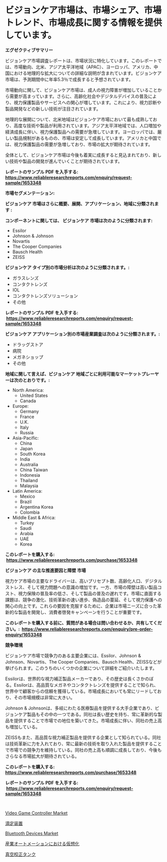 <p><h1>ビジョンケア市場は、市場シェア、市場トレンド、市場成長に関する情報を提供しています。</h1></p><p><strong>エグゼクティブサマリー</strong></p>
<p><p>ビジョンケア市場調査レポートは、市場状況に特化しています。このレポートでは、市場動向、北米、アジア太平洋地域（APAC）、ヨーロッパ、アメリカ、中国における地理的な拡大についての詳細な説明が含まれています。ビジョンケア市場は、予測期間中に年率5.3％で成長すると予想されています。</p><p>市場動向に関して、ビジョンケア市場は、成人の視力障害が増加していることから需要が高まっています。さらに、高齢化社会やデジタルデバイスの普及により、視力保護製品やサービスへの関心が増しています。これにより、視力診断や製品開発などの新しい技術が注目されています。</p><p>地理的な展開について、北米地域はビジョンケア市場において最も成熟しており、高度な技術や製品が利用されています。アジア太平洋地域では、人口増加や経済成長に伴い、視力保護製品への需要が急増しています。ヨーロッパでは、厳しい製品規制があるものの、市場は安定して成長しています。アメリカと中国では、視力保護製品の需要が急増しており、市場の拡大が期待されています。</p><p>全体として、ビジョンケア市場は今後も着実に成長すると見込まれており、新しい技術や製品の開発が進んでいくことが期待されています。</p></p>
<p><strong>レポートのサンプル PDF を入手する: <a href="https://www.reliableresearchreports.com/enquiry/request-sample/1653348">https://www.reliableresearchreports.com/enquiry/request-sample/1653348</a></strong></p>
<p><strong>市場セグメンテーション:</strong></p>
<p><strong> ビジョンケア 市場はさらに概要、展開、アプリケーション、地域に分類されます :</strong></p>
<p><strong>コンポーネントに関しては、 ビジョンケア 市場は次のように分類されます: &nbsp;</strong></p>
<p><ul><li>Essilor</li><li>Johnson & Johnson</li><li>Novartis</li><li>The Cooper Companies</li><li>Bausch Health</li><li>ZEISS</li></ul></p>
<p><strong> ビジョンケア タイプ別の市場分析は次のように分類されます。:</strong></p>
<p><ul><li>ガラスレンズ</li><li>コンタクトレンズ</li><li>IOL</li><li>コンタクトレンズソリューション</li><li>その他</li></ul></p>
<p><strong>レポートのサンプル PDF を入手する: &nbsp;<a href="https://www.reliableresearchreports.com/enquiry/request-sample/1653348">https://www.reliableresearchreports.com/enquiry/request-sample/1653348</a></strong></p>
<p><strong> ビジョンケア アプリケーション別の市場産業調査は次のように分類されます。:</strong></p>
<p><ul><li>ドラッグストア</li><li>病院</li><li>メガネショップ</li><li>その他</li></ul></p>
<p><strong>地域に関して言えば、ビジョンケア 地域ごとに利用可能なマーケットプレーヤーは次のとおりです。:</strong></p>
<p><ul>
    <li>
        North America:
        <ul>
            <li>United States</li>
            <li>Canada</li>
        </ul>
    </li>
    <li>
        Europe:
        <ul>
            <li>Germany</li>
            <li>France</li>
            <li>U.K.</li>
            <li>Italy</li>
            <li>Russia</li>
        </ul>
    </li>
    <li>
        Asia-Pacific:
        <ul>
            <li>China</li>
            <li>Japan</li>
            <li>South Korea</li>
            <li>India</li>
            <li>Australia</li>
            <li>China Taiwan</li>
            <li>Indonesia</li>
            <li>Thailand</li>
            <li>Malaysia</li>
        </ul>
    </li>
    <li>
        Latin America:
        <ul>
            <li>Mexico</li>
            <li>Brazil</li>
            <li>Argentina Korea</li>
            <li>Colombia</li>
        </ul>
    </li>
    <li>
        Middle East & Africa:
        <ul>
            <li>Turkey</li>
            <li>Saudi</li>
            <li>Arabia</li>
            <li>UAE</li>
            <li>Korea</li>
        </ul>
    </li>
    </ul></p>
<p><strong>このレポートを購入する: &nbsp;<a href="https://www.reliableresearchreports.com/purchase/1653348">https://www.reliableresearchreports.com/purchase/1653348</a></strong></p>
<p><strong>ビジョンケア の主な推進要因と障壁 市場</strong></p>
<p><p>視力ケア市場の主要なドライバーは、高いプリセプト数、高齢化人口、デジタルストレス、そして視力問題への意識の増加です。一方、市場の障壁は高い製品コスト、視力保険の普及率の低さ、そして製品の普及の遅れです。市場に直面する課題は、競争の激化、技術革新の速い進歩、偽造品の蔓延、そして視力保護への関心の向上です。これらの要因を克服するために、企業は市場ニーズに合った革新的な製品を開発し、消費者啓発キャンペーンを行うことが重要です。</p></p>
<p><strong>このレポートを購入する前に、質問がある場合は問い合わせるか、共有してください。:&nbsp; <a href="https://www.reliableresearchreports.com/enquiry/pre-order-enquiry/1653348">https://www.reliableresearchreports.com/enquiry/pre-order-enquiry/1653348</a></strong></p>
<p><strong>競争環境</strong></p>
<p><p>ビジョンケア市場で競争力のある主要企業には、Essilor、Johnson & Johnson、Novartis、The Cooper Companies、Bausch Health、ZEISSなどが挙げられます。このうちのいくつかの企業について詳細をご紹介いたします。</p><p>Essilorは、世界的な視力補正製品メーカーであり、その歴史は長くさかのぼる。Essilorは、高品質なメガネやコンタクトレンズを提供することで知られ、世界中で顧客からの信頼を獲得している。市場成長においても常にリードしており、その市場規模は非常に大きい。</p><p>Johnson & Johnsonは、多岐にわたる医療製品を提供する大手企業であり、ビジョンケア製品もその中の一つである。同社は長い歴史を持ち、常に革新的な製品を提供することで市場での地位を築いてきた。市場成長に伴い、同社の売上高も増加している。</p><p>ZEISSもまた、高品質な視力補正製品を提供する企業として知られている。同社は技術革新に力を入れており、常に最新の技術を取り入れた製品を提供することで市場での競争力を維持している。同社の売上高も順調に成長しており、今後もさらなる市場拡大が期待されている。</p></p>
<p><strong>このレポートを購入する: &nbsp; <a href="https://www.reliableresearchreports.com/purchase/1653348">https://www.reliableresearchreports.com/purchase/1653348</a></strong></p>
<p><strong>レポートのサンプル PDF を入手する: &nbsp;<a href="https://www.reliableresearchreports.com/enquiry/request-sample/1653348">https://www.reliableresearchreports.com/enquiry/request-sample/1653348</a></strong><strong></strong></p>
<p>&nbsp;</p>
<p><p><a href="https://github.com/yoshih12/Market-Research-Report-List-2/blob/main/video-game-controller-market.md">Video Game Controller Market</a></p><p><a href="https://medium.com/@alioukaye1/%E6%BB%B4%E5%AE%9A%E5%99%A8%E5%B8%82%E5%A0%B4%E3%81%A7%E3%81%AF-%E5%B8%82%E5%A0%B4%E3%82%B7%E3%82%A7%E3%82%A2-%E5%B8%82%E5%A0%B4%E3%83%88%E3%83%AC%E3%83%B3%E3%83%89-%E5%B8%82%E5%A0%B4%E6%88%90%E9%95%B7%E3%81%AB%E9%96%A2%E3%81%99%E3%82%8B%E6%83%85%E5%A0%B1%E3%81%8C%E6%8F%90%E4%BE%9B%E3%81%95%E3%82%8C%E3%81%A6%E3%81%84%E3%81%BE%E3%81%99-fe06fcc1a589">滴定装置</a></p><p><a href="https://github.com/jerrycopelandthomaswsqd8q/Market-Research-Report-List-2/blob/main/bluetooth-devices-market.md">Bluetooth Devices Market</a></p><p><a href="https://github.com/zoetazuur/Market-Research-Report-List-1/blob/main/112427110777.md">産業オートメーションにおける仮想化</a></p><p><a href="https://medium.com/@gustavorn8776xcc/%E7%9C%9F%E7%A9%BA%E3%82%AD%E3%83%A3%E3%83%AA%E3%83%96%E3%83%AC%E3%83%BC%E3%82%B7%E3%83%A7%E3%83%B3%E3%82%BF%E3%83%B3%E3%82%AF%E5%B8%82%E5%A0%B4-2031%E5%B9%B4%E3%81%BE%E3%81%A7%E3%81%AE%E6%88%90%E5%8A%9F%E3%81%97%E3%81%9F%E3%83%93%E3%82%B8%E3%83%8D%E3%82%B9%E6%88%A6%E7%95%A5%E3%81%AE%E9%8D%B5-72b1d9bf020d">真空校正タンク</a></p></p>